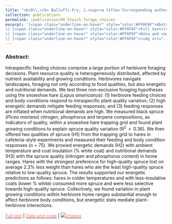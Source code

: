 ```yaml
---
title: "<b>9\\.</b> Balluffi-Fry, J.<sup><a title='Corresponding author'>✉</a></sup>, Leroux, S.J., Wiersma, Y.F., Richmond, I.C., Heckford, T.H., <u>Rizzuto, M.</u>, Kennah, J.L., Vander Wal, E. (2022) **Integrating plant stoichiometry and feeding experiments: state-dependent forage choice and its implications on body mass.** Oecologia, 198(3), 579--591"
collection: publications
permalink: /publication/09_Stoich_forage_choices
excerpt: '[<span class="underline-on-hover" style="color:#FF6F6F">Abstract</span>](../publication/09_Stoich_forage_choices)
\| [<span class="underline-on-hover" style="color:#FF6F6F">Full text</span>](https://rdcu.be/cAY5a)
\| [<span class="underline-on-hover" style="color:#FF6F6F">Data and code</span>](https://github.com/jballuffi/stoichiometry_cafexperiments)
\| [<span class="underline-on-hover" style="color:#FF6F6F"><img src="../images/bibtex.svg">citation</span>](../bibtex/09_Stoich_forage_choices.bib)'
---
```


### Abstract:

Intraspecific feeding choices comprise a large portion of herbivore foraging decisions. Plant resource quality is heterogeneously distributed, affected by nutrient availability and growing conditions. Herbivores navigate landscapes, foraging not only according to food qualities, but also energetic and nutritional demands. We test three non-exclusive foraging hypotheses using the snowshoe hare (<i>Lepus americanus</i>): (1) herbivore feeding choices and body conditions respond to intraspecific plant quality variation; (2) high energetic demands mitigate feeding responses; and (3) feeding responses are inflated when nutritional demands are high. We measured black spruce (<i>Picea mariana</i>) nitrogen, phosphorus and terpene compositions, as indicators of quality, within a snowshoe hare trapping grid and found plant growing conditions to explain spruce quality variation (R<sup>2</sup>  <  0.36). We then offered two qualities of spruce (H1) from the trapping grid to hares in cafeteria-style experiments and measured their feeding and body condition responses (n = 75). We proxied energetic demands (H2) with ambient temperature and coat insulation (% white coat) and nutritional demands (H3) with the spruce quality (nitrogen and phosphorus content) in home ranges. Hares with the strongest preference for high-quality spruce lost on average 2.2% less weight than hares who ate the least high-quality spruce relative to low-quality spruce. The results supported our energetic predictions as follows: hares in colder temperatures and with less-insulative coats (lower % white) consumed more spruce and were less selective towards high-quality spruce. Collectively, we found variation in plant growing conditions within herbivore home ranges substantial enough to affect herbivore body conditions, but energetic stats mediate plant–herbivore interactions.


[<span class="underline-on-hover" style="color:#FF6F6F">Full text</span>](https://rdcu.be/cAY5a)
\| [<span class="underline-on-hover" style="color:#FF6F6F">Data and code</span>](https://github.com/jballuffi/stoichiometry_cafexperiments)
\| [<span class="underline-on-hover" style="color:#FF6F6F"><img src="../images/bibtex.svg">citation</span>](../bibtex/09_Stoich_forage_choices.bib)
